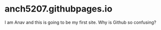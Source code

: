# anch5207.githubpages.io

I am Anav and this is going to be my first site. Why is Github so confusing?
